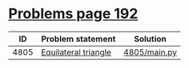 # [Problems page 192](https://www.e-olymp.com/en/problems?page=192)


| ID   | Problem statement                                                | Solution                     |
|------|------------------------------------------------------------------|------------------------------|
| 4805 | [Equilateral triangle](https://www.e-olymp.com/en/problems/4805) | [4805/main.py](4805/main.py) |

